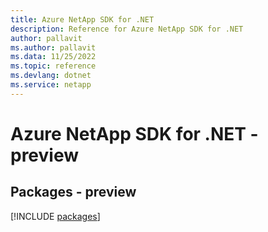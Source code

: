 ```yaml
---
title: Azure NetApp SDK for .NET
description: Reference for Azure NetApp SDK for .NET
author: pallavit
ms.author: pallavit
ms.data: 11/25/2022
ms.topic: reference
ms.devlang: dotnet
ms.service: netapp
---
```

# Azure NetApp SDK for .NET - preview
## Packages - preview
[!INCLUDE [packages](netapp-index.md)]